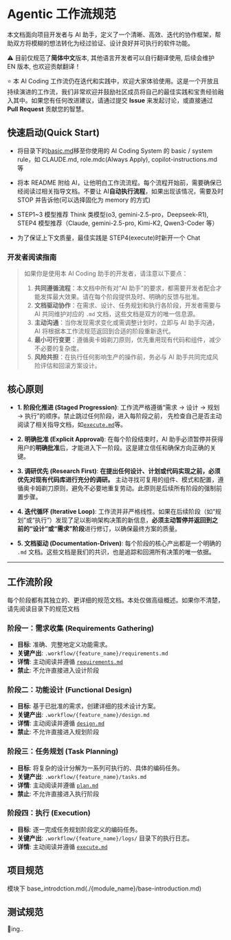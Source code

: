 # Agentic 工作流规范

本文档面向项目开发者与 AI 助手，定义了一个清晰、高效、迭代的协作框架，帮助双方将模糊的想法转化为经过验证、设计良好并可执行的软件功能。

⚠️ 目前仅规范了**简体中文**版本, 其他语言开发者可以自行翻译使用, 后续会维护 EN 版本, 也欢迎贡献翻译！

⭐️ 本 AI Coding 工作流仍在迭代和实践中，欢迎大家体验使用。这是一个开放且持续演进的工作流，我们非常欢迎并鼓励社区成员将自己的最佳实践和宝贵经验融入其中。如果您有任何改进建议，请通过提交 **Issue** 来发起讨论，或直接通过 **Pull Request** 贡献您的智慧。

## 快速启动(Quick Start)

- 将目录下的[basic.md](./basic.md)移至你使用的 AI Coding System 的 basic / system rule，如 CLAUDE.md, role.mdc(Always Apply), copilot-instructions.md 等

- 将本 README 附给 AI，让他明白工作流流程。每个流程开始前，需要确保已经阅读过相关指导文档。不要让 AI**自动执行流程**，如果出现该情况，需要及时 STOP 并告诉他(可以选择固化为 memory 的方式)

- STEP1~3 模型推荐 Think 类模型(o3, gemini-2.5-pro，Deepseek-R1), STEP4 模型推荐（Claude, gemini-2.5-pro, Kimi-K2, Qwen3-Coder 等）

- 为了保证上下文质量，最佳实践是 STEP4(execute)时新开一个 Chat

### 开发者阅读指南

> 如果你是使用本 AI Coding 助手的开发者，请注意以下要点：
>
> 1. **共同遵循流程**：本文档中所有对“AI 助手”的要求，都需要开发者配合才能发挥最大效果。请在每个阶段提供及时、明确的反馈与批准。
> 2. **文档驱动协作**：在需求、设计、任务规划和执行各阶段，开发者需要与 AI 共同维护对应的 `.md` 文档，这些文档是双方的唯一信息源。
> 3. **主动沟通**：当你发现需求变化或需调整计划时，立即与 AI 助手沟通，AI 将根据本工作流规范返回到合适的阶段重新迭代。
> 4. **最小可行变更**：遵循奥卡姆剃刀原则，优先重用现有代码和组件，减少不必要的复杂度。
> 5. **风险共担**：在执行任何影响生产的操作前，务必与 AI 助手共同完成风险评估和回滚方案设计。

## 核心原则

- **1. 阶段化推进 (Staged Progression)**: 工作流严格遵循“需求 -> 设计 -> 规划 -> 执行”的顺序。禁止跳过任何阶段，进入每阶段之前， 先检查自己是否主动阅读了相关指导文档，如[`execute.md`](./execute.md)等。

- **2. 明确批准 (Explicit Approval)**: 在每个阶段结束时，AI 助手必须暂停并获得用户的**明确批准**后，才能进入下一阶段。这是建立信任和确保方向正确的关键。

- **3. 调研优先 (Research First)**: **在提出任何设计、计划或代码实现之前，必须优先对现有代码库进行充分的调研。** 主动寻找可复用的组件、模式和配置，遵循奥卡姆剃刀原则，避免不必要地重复劳动。此原则是后续所有阶段的强制前置步骤。

- **4. 迭代循环 (Iterative Loop)**: 工作流并非严格线性。如果在后续阶段（如“规划”或“执行”）发现了足以影响架构决策的新信息，**必须主动暂停并返回到之前的“设计”或“需求”阶段**进行修订，以确保最终方案的质量。

- **5. 文档驱动 (Documentation-Driven)**: 每个阶段的核心产出都是一个明确的 `.md` 文档。这些文档是我们的共识，也是追踪和回溯所有决策的唯一依据。

---

## 工作流阶段

每个阶段都有其独立的、更详细的规范文档。本处仅做高级概述。如果你不清楚，请先阅读目录下的规范文档

### 阶段一：需求收集 (Requirements Gathering)

- **目标**: 准确、完整地定义功能需求。
- **关键产出**: `.workflow/{feature_name}/requirements.md`
- **详情**: 主动阅读并遵循 [`requirements.md`](./requirements.md)
- **禁止**: 不允许直接进入设计阶段

### 阶段二：功能设计 (Functional Design)

- **目标**: 基于已批准的需求，创建详细的技术设计方案。
- **关键产出**: `.workflow/{feature_name}/design.md`
- **详情**: 主动阅读并遵循 [`design.md`](./design.md)
- **禁止**: 不允许直接进入规划阶段

### 阶段三：任务规划 (Task Planning)

- **目标**: 将复杂的设计分解为一系列可执行的、具体的编码任务。
- **关键产出**: `.workflow/{feature_name}/tasks.md`
- **详情**: 主动阅读并遵循 [`plan.md`](./plan.md)
- **禁止**: 不允许直接进入执行阶段

### 阶段四：执行 (Execution)

- **目标**: 逐一完成任务规划阶段定义的编码任务。
- **关键产出**: `.workflow/{feature_name}/logs/` 目录下的执行日志。
- **详情**: 主动阅读并遵循 [`execute.md`](./execute.md)

## 项目规范

模块下 base_introdction.md(./{module_name}/base-introduction.md)

## 测试规范

🚧ing..
